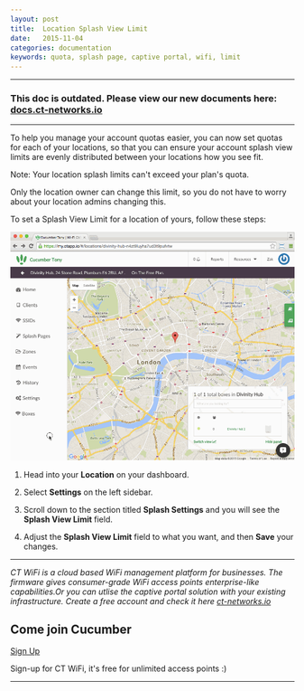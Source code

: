 ```yaml
---
layout: post
title:  Location Splash View Limit
date:   2015-11-04
categories: documentation
keywords: quota, splash page, captive portal, wifi, limit
---
```


<hr>
<h3>This doc is outdated. Please view our new documents here:<br>
<a href="http://docs.ct-networks.io/">docs.ct-networks.io</a></h3>
<hr>

To help you manage your account quotas easier, you can now set quotas for each of your locations, so that you can ensure your account splash view limits are evenly distributed between your locations how you see fit.

Note: Your location splash limits can't exceed your plan's quota.

Only the location owner can change this limit, so you do not have to worry about your location admins changing this.

To set a Splash View Limit for a location of yours, follow these steps:

<div class="mdl-typography--text-center">
<img src="/images/community/tutorials/location-splash-limit/location-quotas.gif">
</div>

1. Head into your **Location** on your dashboard.

2. Select **Settings** on the left sidebar.

3. Scroll down to the section titled **Splash Settings** and you will see the **Splash View Limit** field.

4. Adjust the **Splash View Limit** field to what you want, and then **Save** your changes.

<hr>

*CT WiFi is a cloud based WiFi management platform for businesses. The firmware gives consumer-grade WiFi access points enterprise-like capabilities.Or you can utlise the captive portal solution with your existing infrastructure. Create a free account and check it here <a href="https://ct-networks.io">ct-networks.io</a>*

<div class="mdl-typography--text-center">

<h2>Come join Cucumber</h2>

<a href="https://my.ctapp.io/#/create" class="button success">Sign Up</a><br>

<p>Sign-up for CT WiFi, it's free for unlimited access points :)</p>

<hr>

</div>
